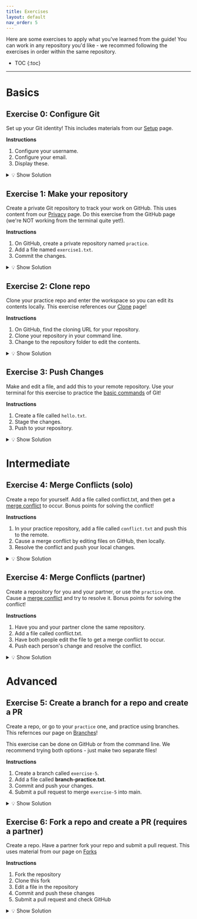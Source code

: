 ```yaml
---
title: Exercises
layout: default
nav_order: 5
---
```

Here are some exercises to apply what you've learned from the guide! You can work in any repository you'd like - we recommed following the exercises in order within the same repository.

- TOC
{:toc}

---
# Basics
## Exercise 0: Configure Git
Set up your Git identity! This includes materials from our [Setup](https://sophia-nunez.github.io/guide-to-git/docs/basics/configuration.html#identity-configuration) page.

**Instructions**
1. Configure your username.
2. Configure your email.
3. Display these.

<details markdown="block">
<summary>💡 Show Solution</summary>

```bash
git config --global user.name "Your Name"
git config --global user.email "your@email.com"
git config --list
```

Your final result should look similar to the following:
    ![Image of console output displaying configurations](/guide-to-git/assets/images/Ex0/bash-output.png)
</details>

## Exercise 1: Make your repository
Create a private Git repository to track your work on GitHub. This uses content from our [Privacy](https://sophia-nunez.github.io/guide-to-git/docs/intermediate/privacy.html#repository-privacy) page. Do this exercise from the GitHub page (we're NOT working from the terminal quite yet!).

**Instructions**
1. On GitHub, create a private repository named `practice`.
2. Add a file named `exercise1.txt`.
3. Commit the changes.

<details markdown="block">
<summary>💡 Show Solution</summary>

1. On GitHub, click **New Repository**
2. Name it something, such as `practice`
3. To add a file, click **Add file** --> **Create new file**
4. Name this something, such as `exercise1.txt` and put text
5. Click **Commit new file**
6. Your final result should look similar to the following:
    ![Image of GitHub displaying new repository](/guide-to-git/assets/images/Ex1/GitHub-result.png)
</details>


## Exercise 2: Clone repo
Clone your practice repo and enter the workspace so you can edit its contents locally. This exercise references our [Clone](https://sophia-nunez.github.io/guide-to-git/docs/basics/clone.html) page!

**Instructions**
1. On GitHub, find the cloning URL for your repository.
2. Clone your repository in your command line.
3. Change to the repository folder to edit the contents.

<details markdown="block">
<summary>💡 Show Solution</summary>
1. Find the link to your repo on GitHub (e.g. https://github.com/sophia-nunez/guide-to-git.git)
2. Enter the following commands
```bash
git clone https://github.com/sophia-nunez/guide-to-git.git
cd [repo-name]
```

3. Your final terminal output should look similar to the following:
    ![Image of console output displaying clone and move to repo locally](/guide-to-git/assets/images/Ex2/bash-output.png)

    Your workspace should have a similar structure as below:
    ![Image of file explorer in the cloned repo's local workspace](/guide-to-git/assets/images/Ex2/local.png)

</details>

## Exercise 3: Push Changes
Make and edit a file, and add this to your remote repository. Use your terminal for this exercise to practice the [basic commands](https://sophia-nunez.github.io/guide-to-git/docs/basics/) of Git!

**Instructions**
1. Create a file called `hello.txt`.
2. Stage the changes.
3. Push to your repository.

<details markdown="block">
<summary>💡 Show Solution</summary>
1. Create the `hello.txt` file in your directory. This can be done using your editor or:
    ```bash
    echo "exercise 3!" > hello.txt
    ```
2. Run `git add hello.txt`
3. Run `git commit -m “Added hello.txt”`
4. Your final terminal output should look similar to the following:
    ![Image of console output displaying configurations](/guide-to-git/assets/images/Ex3/bash-output.png)
    Your workspace in the file explorer on your computer should contain the following files:
    ![Image of console output displaying configurations](/guide-to-git/assets/images/Ex3/local-output.png)

    On GitHub, your commits should be displayed in a similar manner to this:
    ![Image of console output displaying configurations](/guide-to-git/assets/images/Ex3/repo-output.png)
</details>

# Intermediate
## Exercise 4: Merge Conflicts (solo)
Create a repo for yourself. Add a file called conflict.txt, and then get a [merge conflict](https://sophia-nunez.github.io/guide-to-git/docs/intermediate/merge.html) to occur. Bonus points for solving the conflict!

**Instructions**
1. In your practice repository, add a file called `conflict.txt` and push this to the remote.
2. Cause a merge conflict by editing files on GitHub, then locally.
3. Resolve the conflict and push your local changes.

<details markdown="block">
<summary>💡 Show Solution</summary>
 1. After pushing `conflict.txt`, open this file on GitHub editor by clicking the pencil icon.
 2. Edit the file on GitHub, then click the green **Commit changes** button.
 3. Without pulling, edit the same lines of `conflict.txt` locally from your editor.
 3. Commit the changes using `git add .` and `git commit -m "message here"`:
    ```bash
    git add conflict.txt
    git commit -m "Updated conflict.txt with conflicting edit"
    ```
 4. Attempt to pull using `git pull`. You should see something like this:
    ```bash
    $ git pull
    Auto-merging conflict.txt
    CONFLICT (content): Merge conflict in conflict.txt
    Automatic merge failed; fix conflicts and then commit the result.
    ```
    For example, your terminal might look similar to the following:
    ![Image of console output displaying merge conflict](/guide-to-git/assets/images/Ex4(solo)/bash-conflict.png)

5. Fix the conflict by editing `conflict.txt` in either your IDE or in the command line. This process is demonstrated in detail in the example section of [Merge Conflicts](https://sophia-nunez.github.io/guide-to-git/docs/intermediate/merge.html).
    In the text editor, conflicting lines should be marked similar to the example below:
    ![Image of text editor for conflicting file displaying areas of conflicting changes](/guide-to-git/assets/images/Ex4(solo)/merge-conflict.png)
6. Pushing after fixing the conflict, your terminal output should look similar to the following:
    ![Image of console output displaying resolved push](/guide-to-git/assets/images/Ex4(solo)/bash-resolved.png)
</details>

## Exercise 4: Merge Conflicts (partner)
Create a repository for you and your partner, or use the `practice` one. Cause a [merge conflict](https://sophia-nunez.github.io/guide-to-git/docs/intermediate/merge.html) and try to resolve it. Bonus points for solving the conflict!

**Instructions**
1. Have you and your partner clone the same repository.
2. Add a file called conflict.txt.
3. Have both people edit the file to get a merge conflict to occur.
4. Push each person's change and resolve the conflict.

<details markdown="block">
<summary>💡 Show Solution</summary>
 1. Have you and a partner both clone the same repo and edit the same line in conflict.txt locally.
 2. Ask your partner to push their changes. Now, you try to push your changes via:
 
    ```bash
    git add conflict.txt
    git commit -m "conflicting edit"
    ```
    You should see something like this:
    ```bash
    Auto-merging conflict.txt
    CONFLICT (content): Merge conflict in conflict.txt
    Automatic merge failed; fix conflicts and then commit the result.
    ```
    For example, your terminal might look similar to the following:
    ![Image of console output displaying merge conflict](/guide-to-git/assets/images/Ex4(par)/bash-conflict.png)

2. To fix the conflict, you can either edit conflict.txt in your IDE, or try the following commands:
    ```bash
    # accepting their changes
    git merge --strategy-option theirs
    ```
    Or 
    ```bash
    # keeping our changes
    Git merge –strategy-option ours
    ```

3. Pushing after fixing the conflict, your terminal output should look similar to the following:
    ![Image of console output displaying resolved push](/guide-to-git/assets/images/Ex4(par)/bash-resolved.png)

</details>

# Advanced
## Exercise 5: Create a branch for a repo and create a PR
Create a repo, or go to your `practice` one, and practice using branches. This refernces our page on [Branches](https://sophia-nunez.github.io/guide-to-git/docs/advanced/branches.html)!

This exercise can be done on GitHub or from the command line. We recommend trying both options - just make two separate files!

**Instructions**
1. Create a branch called `exercise-5`.
2. Add a file called **branch-practice.txt**.
3. Commit and push your changes.
4. Submit a pull request to merge `exercise-5` into main.

<details markdown="block">
<summary>💡 Show Solution</summary>
1. Option 1: GitHub
    1. On the `practice` repository page on GitHub, click **Branch: main** and create a new branch by typing `exercise-5` into the menu.
    2. Click **Add file -> Create new file** and name it `branch-practice.txt`.
    3. In the file contents section, type any text you'd like.
    5. Click **Commit changes**
    6. GitHub should display an option to **Compare & pull request**. Click this and submit the pull request.
    8. Click **Merge pull request** and **Confirm merge**.
2. Option 2: Command Line
    1. Go to your workspace for the repository using `cd [path]`.
    2. Create and switch to the new branch using `git checkout -b exercise-5`.
    3. Create the file in you editor or using the following commands:
        ```bash
        $ echo "Any text you want here" > branch-practice.txt
        $ git add branch-practice.txt
        $ git commit -m "Add branch-practice.txt on exercise-5"
        ```
    5. Push the new branch using `git push -u origin exercise-5`.
    6. After running each of these commands, your terimanl output should look similar to the following:
        ![Image of console output displaying branch creation and modifcation](/guide-to-git/assets/images/Ex5/bash-command.png)
    6. Go to GitHub, where you should see a prompt to open a pull request:
        ![Image of GitHub displaying compare & pull for branch](/guide-to-git/assets/images/Ex5/pull-request.png)
        Click **Compare & pull request**, then **Merge**.
3. After merging, your GitHub page should look similar to the following:
    ![Image of GitHub showing branch merge in the commit history](/guide-to-git/assets/images/Ex5/after-merge.png)
    *Note that the commit history has a merge, and the commit message made on your branch appears in main.*
</details>

## Exercise 6: Fork a repo and create a PR (requires a partner)
Create a repo. Have a partner fork your repo and submit a pull request. This uses material from our page on [Forks](https://sophia-nunez.github.io/guide-to-git/docs/advanced/fork.html)

**Instructions**
1. Fork the repository    
2. Clone this fork
3. Edit a file in the repository
4. Commit and push these changes
5. Submit a pull request and check GitHub

<details markdown="block">
<summary>💡 Show Solution</summary>
1. Have your partner fork your repo on Github
2. Have your partner clone their forked repo using `git clone <their repo url>`.
3. Your partner then must create a new branch using `git checkout -b update(or any name)`
4. Have your partner edit a file in their local repo, for example hello.txt
5. Have your partner commit these changes via
```bash
git add hello.txt
git commit -m "Changed hello.txt"
git push origin update
```
6. After running each of these commands, your terimanl output should look similar to the following:
    ![Image of console output displaying fork creation and modifcation](/guide-to-git/assets/images/Ex6/bash-command.png)
6. Have your partner go on Github and submit a PR:
    ![Image of GitHub displaying compare & pull for fork](/guide-to-git/assets/images/Ex6/pull-request.png)
7. You should see their Pull Request when you enter your repo on GitHub! Your final result should look similar to the following:
    ![Image of GitHub showing fork merge in the commit history](/guide-to-git/assets/images/Ex6/after-merge.png)
    *Note that the commit history has a merge, and the commit message made on your fork appears in main.*
</details>